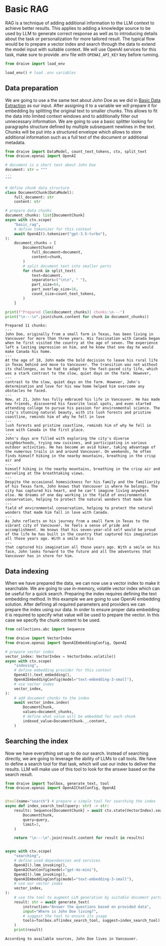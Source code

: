 # Basic RAG

RAG is a technique of adding additional information to the LLM context to achieve better results. This applies to adding a knowledge source to be used by LLM to generate correct response as well as to introducing details about the task or personalization for more tailored result. The typical flow would be to prepare a vector index and search through the data to extend the model input with suitable context. We will use OpenAI services for this task, make sure to provide .env file with `OPENAI_API_KEY` key before running. 


```python
from draive import load_env

load_env() # load .env variables
```

## Data preparation

We are going to use a the same text about John Doe as we did in [Basic Data Extraction](./BasicDataExtraction.md) as our input. After assigning it to a variable we will prepare it for embedding by splitting the original text to smaller chunks. This allows to fit the data into limited context windows and to additionally filter out unnecessary information. We are going to use a basic splitter looking for paragraphs structure defined by multiple subsequent newlines in the text. Chunks will be put into a structured envelope which allows to store additional information such as a full text of the document or additional metadata.

```python
from draive import DataModel, count_text_tokens, ctx, split_text
from draive.openai import OpenAI

# document is a short text about John Doe
document: str = """
...
"""

# define chunk data structure
class DocumentChunk(DataModel):
    full_document: str
    content: str

# prepare data chunks
document_chunks: list[DocumentChunk]
async with ctx.scope(
    "basic_rag",
    # define tokenizer for this context
    await OpenAI().tokenizer("gpt-3.5-turbo"),
):
    document_chunks = [
        DocumentChunk(
            full_document=document,
            content=chunk,
        )
        # split document text into smaller parts
        for chunk in split_text(
            text=document,
            separators=("\n\n", " "),
            part_size=64,
            part_overlap_size=16,
            count_size=count_text_tokens,
        )
    ]

print(f"Prepared {len(document_chunks)} chunks:\n---")
print("\n---\n".join(chunk.content for chunk in document_chunks))
```

    Prepared 11 chunks:
    ---
    John Doe, originally from a small farm in Texas, has been living in Vancouver for more than three years. His fascination with Canada began when he first visited the country at the age of seven. The experience left a lasting impression on him, and he knew that one day he would make Canada his home.
    ---
    At the age of 18, John made the bold decision to leave his rural life in Texas behind and move to Vancouver. The transition was not without its challenges, as he had to adapt to the fast-paced city life, which was a stark contrast to the slow, quiet days on the farm. However,
    ---
    contrast to the slow, quiet days on the farm. However, John's determination and love for his new home helped him overcome any obstacles he faced.
    ---
    Now, at 21, John has fully embraced his life in Vancouver. He has made new friends, discovered his favorite local spots, and even started attending college to pursue his passion for environmental science. The city's stunning natural beauty, with its lush forests and pristine coastline, reminds him of why he fell in love
    ---
    lush forests and pristine coastline, reminds him of why he fell in love with Canada in the first place.
    ---
    John's days are filled with exploring the city's diverse neighborhoods, trying new cuisines, and participating in various outdoor activities. He has become an avid hiker, taking advantage of the numerous trails in and around Vancouver. On weekends, he often finds himself hiking in the nearby mountains, breathing in the crisp air and
    ---
    himself hiking in the nearby mountains, breathing in the crisp air and marveling at the breathtaking views.
    ---
    Despite the occasional homesickness for his family and the familiarity of his Texas farm, John knows that Vancouver is where he belongs. The city has captured his heart, and he can't imagine living anywhere else. He dreams of one day working in the field of environmental conservation, helping to protect the natural wonders that made him
    ---
    field of environmental conservation, helping to protect the natural wonders that made him fall in love with Canada.
    ---
    As John reflects on his journey from a small farm in Texas to the vibrant city of Vancouver, he feels a sense of pride and accomplishment. He knows that his seven-year-old self would be proud of the life he has built in the country that captured his imagination all those years ago. With a smile on his
    ---
    that captured his imagination all those years ago. With a smile on his face, John looks forward to the future and all the adventures that Vancouver has in store for him.


## Data indexing

When we have prepared the data, we can now use a vector index to make it searchable. We are going to use in-memory, volatile vector index which can be useful for a quick search. Preparing the index requires defining the text embedding method. In this example we are going to use OpenAI embedding solution. After defining all required parameters and providers we can prepare the index using our data. In order to ensure proper data embedding it is required to specify what value will be used to prepare the vector. In this case we specify the chunk content to be used.


```python
from collections.abc import Sequence

from draive import VectorIndex
from draive.openai import OpenAIEmbeddingConfig, OpenAI

# prepare vector index
vector_index: VectorIndex = VectorIndex.volatile()
async with ctx.scope(
    "indexing",
    # define embedding provider for this context
    OpenAI().text_embedding(),
    OpenAIEmbeddingConfig(model="text-embedding-3-small"),
    # use vector index
    vector_index,
):
    # add document chunks to the index
    await vector_index.index(
        DocumentChunk,
        values=document_chunks,
        # define what value will be embedded for each chunk
        indexed_value=DocumentChunk._.content,
    )
```

## Searching the index

Now we have everything set up to do our search. Instead of searching directly, we are going to leverage the ability of LLMs to call tools. We have to define a search tool for that task, which will use our index to deliver the results. LLM will make use of this tool to look for the answer based on the search result.


```python
from draive import Toolbox, generate_text, tool
from draive.openai import OpenAIChatConfig, OpenAI


@tool(name="search") # prepare a simple tool for searching the index
async def index_search_tool(query: str) -> str:
    results: Sequence[DocumentChunk] = await ctx.state(VectorIndex).search(
        DocumentChunk,
        query=query,
        limit=3,
    )

    return "\n---\n".join(result.content for result in results)


async with ctx.scope(
    "searching",
    # define used dependencies and services
    OpenAI().lmm_invoking(),
    OpenAIChatConfig(model="gpt-4o-mini"),
    OpenAI().lmm_invoking(),
    OpenAIEmbeddingConfig(model="text-embedding-3-small"),
    # use our vector index
    vector_index,
):
    # use the tool to augment LLM generation by suitable document parts
    result: str = await generate_text(
        instruction="Answer the questions based on provided data",
        input="Where is John Doe living?",
        # suggest the tool to ensure its usage
        tools=Toolbox.of(index_search_tool, suggest=index_search_tool),
    )
    print(result)
```
    According to available sources, John Doe lives in Vancouver.

